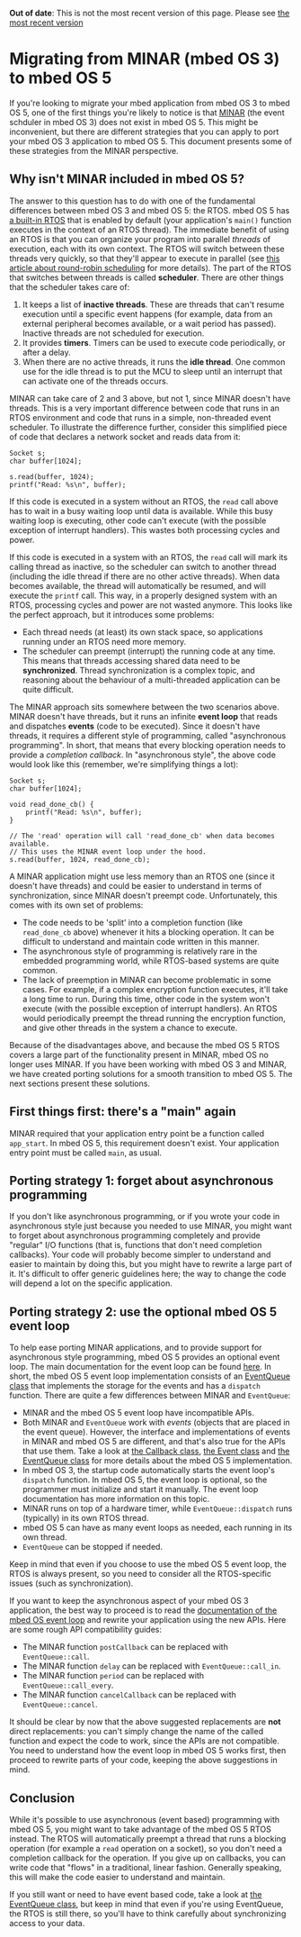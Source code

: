 <span class="warnings">**Out of date**: This is not the most recent version of this page. Please see [the most recent version](y)</span>
# Migrating from MINAR (mbed OS 3) to mbed OS 5

If you're looking to migrate your mbed application from mbed OS 3 to mbed OS 5, one of the first things you're likely to notice is that [MINAR](https://github.com/ARMmbed/minar) (the event schduler in mbed OS 3) does not exist in mbed OS 5. This might be inconvenient, but there are different strategies that you can apply to port your mbed OS 3 application to mbed OS 5. This document presents some of these strategies from the MINAR perspective.

## Why isn't MINAR included in mbed OS 5?

The answer to this question has to do with one of the fundamental differences between mbed OS 3 and mbed OS 5: the RTOS. mbed OS 5 has [a built-in RTOS](https://github.com/ARMmbed/mbed-os/tree/master/rtos) that is enabled by default (your application's `main()` function executes in the context of an RTOS thread). The immediate benefit of using an RTOS is that you can organize your program into parallel *threads* of execution, each with its own context. The RTOS will switch between these threads very quickly, so that they'll appear to execute in parallel (see [this article about round-robin scheduling](http://www.keil.com/support/man/docs/rlarm/rlarm_ar_rrobmt.htm) for more details). The part of the RTOS that switches between threads is called **scheduler**. There are other things that the scheduler takes care of:

1. It keeps a list of **inactive threads**. These are threads that can't resume execution until a specific event happens (for example, data from an external peripheral becomes available, or a wait period has passed). Inactive threads are not scheduled for execution.
2. It provides **timers**. Timers can be used to execute code periodically, or after a delay.
3. When there are no active threads, it runs the **idle thread**. One common use for the idle thread is to put the MCU to sleep until an interrupt that can activate one of the threads occurs.

MINAR can take care of 2 and 3 above, but not 1, since MINAR doesn't have threads. This is a very important difference between code that runs in an RTOS environment and code that runs in a simple, non-threaded event scheduler. To illustrate the difference further, consider this simplified piece of code that declares a network socket and reads data from it:

```
Socket s;
char buffer[1024];

s.read(buffer, 1024);
printf("Read: %s\n", buffer);
```

If this code is executed in a system without an RTOS, the `read` call above has to wait in a busy waiting loop until data is available. While this busy waiting loop is executing, other code can't execute (with the possible exception of interrupt handlers). This wastes both processing cycles and power.

If this code is executed in a system with an RTOS, the `read` call will mark its calling thread as inactive, so the scheduler can switch to another thread (including the idle thread if there are no other active threads). When data becomes available, the thread will automatically be resumed, and will execute the `printf` call. This way, in a properly designed system with an RTOS, processing cycles and power are not wasted anymore. This looks like the perfect approach, but it introduces some problems:

- Each thread needs (at least) its own stack space, so applications running under an RTOS need more memory.
- The scheduler can preempt (interrupt) the running code at any time. This means that threads accessing shared data need to be **synchronized**. Thread synchronization is a complex topic, and reasoning about the behaviour of a multi-threaded application can be quite difficult.

The MINAR approach sits somewhere between the two scenarios above. MINAR doesn't have threads, but it runs an infinite **event loop** that reads and dispatches **events** (code to be executed). Since it doesn't have threads, it requires a different style of programming, called "asynchronous programming". In short, that means that every blocking operation needs to provide a *completion callback*. In "asynchronous style", the above code would look like this (remember, we're simplifying things a lot):

```
Socket s;
char buffer[1024];

void read_done_cb() {
    printf("Read: %s\n", buffer);
}

// The 'read' operation will call 'read_done_cb' when data becomes available.
// This uses the MINAR event loop under the hood.
s.read(buffer, 1024, read_done_cb);
```

A MINAR application might use less memory than an RTOS one (since it doesn't have threads) and could be easier to understand in terms of synchronization, since MINAR doesn't preempt code. Unfortunately, this comes with its own set of problems:

- The code needs to be 'split' into a completion function (like `read_done_cb` above) whenever it hits a blocking operation. It can be difficult to understand and maintain code written in this manner.
- The asynchronous style of programming is relatively rare in the embedded programming world, while RTOS-based systems are quite common.
- The lack of preemption in MINAR can become problematic in some cases. For example, if a complex encryption function executes, it'll take a long time to run. During this time, other code in the system won't execute (with the possible exception of interrupt handlers). An RTOS would periodically preempt the thread running the encryption function, and give other threads in the system a chance to execute.

Because of the disadvantages above, and because the mbed OS 5 RTOS covers a large part of the functionality present in MINAR, mbed OS no longer uses MINAR. If you have been working with mbed OS 3 and MINAR, we have created porting solutions for a smooth transition to mbed OS 5. The next sections present these solutions.

## First things first: there's a "main" again

MINAR required that your application entry point be a function called `app_start`. In mbed OS 5, this requirement doesn't exist. Your application entry point must be called `main`, as usual.

## Porting strategy 1: forget about asynchronous programming

If you don't like asynchronous programming, or if you wrote your code in asynchronous style just because you needed to use MINAR, you might want to forget about asynchronous programming completely and provide "regular" I/O functions (that is, functions that don't need completion callbacks). Your code will probably become simpler to understand and easier to maintain by doing this, but you might have to rewrite a large part of it. It's difficult to offer generic guidelines here; the way to change the code will depend a lot on the specific  application.

## Porting strategy 2: use the optional mbed OS 5 event loop

To help ease porting MINAR applications, and to provide support for asynchronous style programming, mbed OS 5 provides an optional event loop. The main documentation for the event loop can be found [here](https://docs.mbed.com/docs/mbed-os-api-reference/en/5.2/APIs/tasks/events/). In short, the mbed OS 5 event loop implementation consists of an [EventQueue class](https://github.com/ARMmbed/mbed-os/blob/master/events/EventQueue.h) that implements the storage for the events and has a `dispatch` function. There are quite a few differences between MINAR and `EventQueue`:

- MINAR and the mbed OS 5 event loop have incompatible APIs.
- Both MINAR and `EventQueue` work with *events* (objects that are placed in the event queue). However, the interface and implementations of events in MINAR and mbed OS 5 are different, and that's also true for the APIs that use them. Take a look at [the Callback class](https://github.com/ARMmbed/mbed-os/blob/master/platform/Callback.h), [the Event class](https://github.com/ARMmbed/mbed-os/blob/master/events/Event.h) and [the EventQueue class](https://github.com/ARMmbed/mbed-os/blob/master/events/EventQueue.h) for more details about the mbed OS 5 implementation.
- In mbed OS 3, the startup code automatically starts the event loop's `dispatch` function. In mbed OS 5, the event loop is optional, so the programmer must initialize and start it manually. The event loop documentation has more information on this topic.
- MINAR runs on top of a hardware timer, while `EventQueue::dispatch` runs (typically) in its own RTOS thread.
- mbed OS 5 can have as many event loops as needed, each running in its own thread.
- `EventQueue` can be stopped if needed.

Keep in mind that even if you choose to use the mbed OS 5 event loop, the RTOS is always present, so you need to consider all the RTOS-specific issues (such as synchronization).

If you want to keep the asynchronous aspect of your mbed OS 3 application, the best way to proceed is to read the [documentation of the mbed OS event loop](https://docs.mbed.com/docs/mbed-os-api-reference/en/5.2/APIs/tasks/events/) and rewrite your application using the new APIs. Here are some rough API compatibility guides:

- The MINAR function `postCallback` can be replaced with `EventQueue::call`.
- The MINAR function `delay` can be replaced with `EventQueue::call_in`.
- The MINAR function `period` can be replaced with `EventQueue::call_every`.
- The MINAR function `cancelCallback` can be replaced with `EventQueue::cancel`.

It should be clear by now that the above suggested replacements are **not** direct replacements: you can't simply change the name of the called function and expect the code to work, since the APIs are not compatible. You need to understand how the event loop in mbed OS 5 works first, then proceed to rewrite parts of your code, keeping the above suggestions in mind.

## Conclusion

While it's possible to use asynchronous (event based) programming with mbed OS 5, you might want to take advantage of the mbed OS 5 RTOS instead. The RTOS will automatically preempt a thread that runs a blocking operation (for example a `read` operation on a socket), so you don't need a completion callback for the operation. If you give up on callbacks, you can write code that "flows" in a traditional, linear fashion. Generally speaking, this will make the code easier to understand and maintain.

If you still want or need to have event based code, take a look at [the EventQueue class](https://github.com/ARMmbed/mbed-os/blob/master/events/EventQueue.h), but keep in mind that even if you're using EventQueue, the RTOS is still there, so you'll have to think carefully about synchronizing access to your data.
